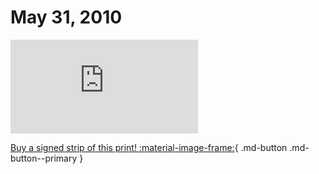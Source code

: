 # May 31, 2010

![](https://www.achewood.com/comic.php?date=05312010)

[Buy a signed strip of this print! :material-image-frame:](https://achewood-holiday-pop-up.myshopify.com/products/strip#05312010){ .md-button .md-button--primary }
